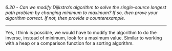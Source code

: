 *6.20 - Can we modify Dijkstra’s algorithm to solve the single-source longest path problem by changing minimum to maximum? If so, then prove your algorithm correct. If not, then provide a counterexample.*
***
Yes, I think is possible, we would have to modify the algorithm to do the inverse, instead of minimum, look for a maximum value. Similar to working with a heap or a comparison function for a sorting algorithm.
